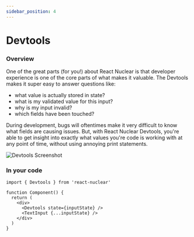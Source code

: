 ```yaml
---
sidebar_position: 4
---
```


# Devtools

### Overview

One of the great parts (for you!) about React Nuclear is that developer experience is one of the core parts of what makes it valuable. The Devtools makes it super easy to answer questions like:
* what value is actually stored in state?
* what is my validated value for this input?
* why is my input invalid?
* which fields have been touched?

During development, bugs will oftentimes make it very difficult to know what fields are causing issues. But, with React Nuclear Devtools, you're able to get insight into exactly what values you're code is working with at any point of time, without using annoying print statements.

![Devtools Screenshot](/img/devtools-screenshot.png)

### In your code

```
import { Devtools } from 'react-nuclear'

function Component() {
  return (
    <div>
      <Devtools state={inputState} />
      <TextInput {...inputState} />
    </div>
  )
}
```
